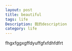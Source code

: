 ```yaml
---
layout: post   
title: beautiful  
tags: life       
Description: 我的description
category: life
---
```

fhgxfggxgffdyuffgfxfdhfdfrt